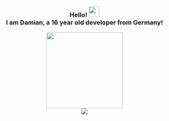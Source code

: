 <h3 align="center">
  Hello! 
  <img src="https://media.giphy.com/media/hvRJCLFzcasrR4ia7z/giphy.gif" width="28"> <br>
  I am Damian, a 16 year old developer from Germany! 
</h3>
<p align="center">
  <img src="https://lanyard-profile-readme.vercel.app/api/495257778802393088?animated=true" height=200px/>
  <br>
  <img src="https://github-readme-stats.vercel.app/api?username=DAMcraft&show_icons=true&theme=tokyonight">
</p>
